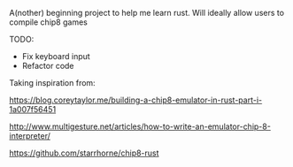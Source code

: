 A(nother) beginning project to help me learn rust. Will ideally allow users to compile chip8 games

TODO:
* Fix keyboard input
* Refactor code

Taking inspiration from: 

https://blog.coreytaylor.me/building-a-chip8-emulator-in-rust-part-i-1a007f56451

http://www.multigesture.net/articles/how-to-write-an-emulator-chip-8-interpreter/

https://github.com/starrhorne/chip8-rust